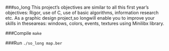 ###so_long
This project’s objectives are similar to all this first year’s objectives: Rigor, use of C, use of basic algorithms, information research etc.
As a graphic design project,so longwill enable you to improve your skills in theseareas: windows, colors, events, textures using Minilibx library.

###Compile
`make`

###Run
`./so_long map.ber`
